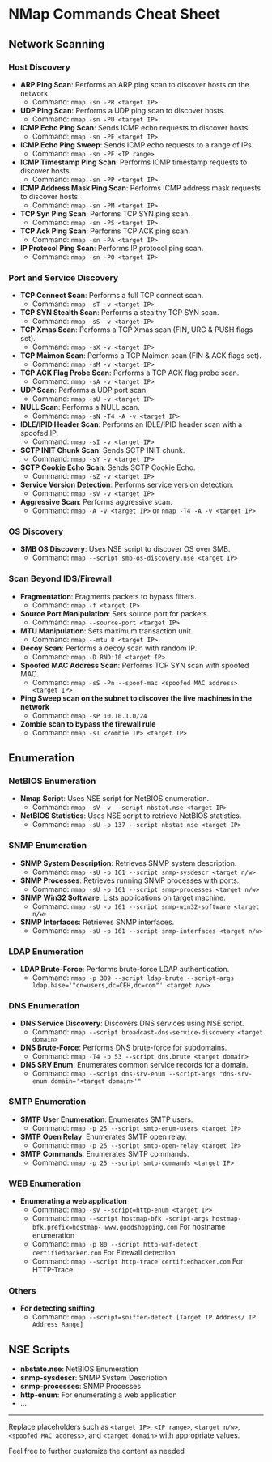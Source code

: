 # NMap Commands Cheat Sheet

## Network Scanning

### Host Discovery
- **ARP Ping Scan**: Performs an ARP ping scan to discover hosts on the network.
  - Command: `nmap -sn -PR <target IP>`
- **UDP Ping Scan**: Performs a UDP ping scan to discover hosts.
  - Command: `nmap -sn -PU <target IP>`
- **ICMP Echo Ping Scan**: Sends ICMP echo requests to discover hosts.
  - Command: `nmap -sn -PE <target IP>`
- **ICMP Echo Ping Sweep**: Sends ICMP echo requests to a range of IPs.
  - Command: `nmap -sn -PE <IP range>`
- **ICMP Timestamp Ping Scan**: Performs ICMP timestamp requests to discover hosts.
  - Command: `nmap -sn -PP <target IP>`
- **ICMP Address Mask Ping Scan**: Performs ICMP address mask requests to discover hosts.
  - Command: `nmap -sn -PM <target IP>`
- **TCP Syn Ping Scan**: Performs TCP SYN ping scan.
  - Command: `nmap -sn -PS <target IP>`
- **TCP Ack Ping Scan**: Performs TCP ACK ping scan.
  - Command: `nmap -sn -PA <target IP>`
- **IP Protocol Ping Scan**: Performs IP protocol ping scan.
  - Command: `nmap -sn -PO <target IP>`

### Port and Service Discovery
- **TCP Connect Scan**: Performs a full TCP connect scan.
  - Command: `nmap -sT -v <target IP>`
- **TCP SYN Stealth Scan**: Performs a stealthy TCP SYN scan.
  - Command: `nmap -sS -v <target IP>`
- **TCP Xmas Scan**: Performs a TCP Xmas scan (FIN, URG & PUSH flags set).
  - Command: `nmap -sX -v <target IP>`
- **TCP Maimon Scan**: Performs a TCP Maimon scan (FIN & ACK flags set).
  - Command: `nmap -sM -v <target IP>`
- **TCP ACK Flag Probe Scan**: Performs a TCP ACK flag probe scan.
  - Command: `nmap -sA -v <target IP>`
- **UDP Scan**: Performs a UDP port scan.
  - Command: `nmap -sU -v <target IP>`
- **NULL Scan**: Performs a NULL scan.
  - Command: `nmap -sN -T4 -A -v <target IP>`
- **IDLE/IPID Header Scan**: Performs an IDLE/IPID header scan with a spoofed IP.
  - Command: `nmap -sI -v <target IP>`
- **SCTP INIT Chunk Scan**: Sends SCTP INIT chunk.
  - Command: `nmap -sY -v <target IP>`
- **SCTP Cookie Echo Scan**: Sends SCTP Cookie Echo.
  - Command: `nmap -sZ -v <target IP>`
- **Service Version Detection**: Performs service version detection.
  - Command: `nmap -sV -v <target IP>`
- **Aggressive Scan**: Performs aggressive scan.
  - Command: `nmap -A -v <target IP>` or `nmap -T4 -A -v <target IP>`

### OS Discovery
- **SMB OS Discovery**: Uses NSE script to discover OS over SMB.
  - Command: `nmap --script smb-os-discovery.nse <target IP>`

### Scan Beyond IDS/Firewall
- **Fragmentation**: Fragments packets to bypass filters.
  - Command: `nmap -f <target IP>`
- **Source Port Manipulation**: Sets source port for packets.
  - Command: `nmap --source-port <target IP>`
- **MTU Manipulation**: Sets maximum transaction unit.
  - Command: `nmap --mtu 8 <target IP>`
- **Decoy Scan**: Performs a decoy scan with random IP.
  - Command: `nmap -D RND:10 <target IP>`
- **Spoofed MAC Address Scan**: Performs TCP SYN scan with spoofed MAC.
  - Command: `nmap -sS -Pn --spoof-mac <spoofed MAC address> <target IP>`
- **Ping Sweep scan on the subnet to discover the live machines in the network**
  - Command: `nmap -sP 10.10.1.0/24`
- **Zombie scan to bypass the firewall rule**
  - Command: `nmap -sI <Zombie IP> <target IP>`

## Enumeration

### NetBIOS Enumeration
- **Nmap Script**: Uses NSE script for NetBIOS enumeration.
  - Command: `nmap -sV -v --script nbstat.nse <target IP>`
- **NetBIOS Statistics**: Uses NSE script to retrieve NetBIOS statistics.
  - Command: `nmap -sU -p 137 --script nbstat.nse <target IP>`

### SNMP Enumeration
- **SNMP System Description**: Retrieves SNMP system description.
  - Command: `nmap -sU -p 161 --script snmp-sysdescr <target n/w>`
- **SNMP Processes**: Retrieves running SNMP processes with ports.
  - Command: `nmap -sU -p 161 --script snmp-processes <target n/w>`
- **SNMP Win32 Software**: Lists applications on target machine.
  - Command: `nmap -sU -p 161 --script snmp-win32-software <target n/w>`
- **SNMP Interfaces**: Retrieves SNMP interfaces.
  - Command: `nmap -sU -p 161 --script snmp-interfaces <target n/w>`

### LDAP Enumeration
- **LDAP Brute-Force**: Performs brute-force LDAP authentication.
  - Command: `nmap -p 389 --script ldap-brute --script-args ldap.base='"cn=users,dc=CEH,dc=com"' <target n/w>`

### DNS Enumeration
- **DNS Service Discovery**: Discovers DNS services using NSE script.
  - Command: `nmap --script broadcast-dns-service-discovery <target domain>`
- **DNS Brute-Force**: Performs DNS brute-force for subdomains.
  - Command: `nmap -T4 -p 53 --script dns.brute <target domain>`
- **DNS SRV Enum**: Enumerates common service records for a domain.
  - Command: `nmap --script dns-srv-enum --script-args "dns-srv-enum.domain='<target domain>'"`

### SMTP Enumeration
- **SMTP User Enumeration**: Enumerates SMTP users.
  - Command: `nmap -p 25 --script smtp-enum-users <target IP>`
- **SMTP Open Relay**: Enumerates SMTP open relay.
  - Command: `nmap -p 25 --script smtp-open-relay <target IP>`
- **SMTP Commands**: Enumerates SMTP commands.
  - Command: `nmap -p 25 --script smtp-commands <target IP>`

### WEB Enumeration
 - **Enumerating a web application**
   - Commnad: `nmap -sV --script=http-enum <target IP>`
   - Command: `nmap --script hostmap-bfk -script-args hostmap-bfk.prefix=hostmap- www.goodshopping.com` For hostname enumeration
   - Command: `nmap -p 80 --script http-waf-detect certifiedhacker.com` For Firewall detection
   - Command: `nmap --script http-trace certifiedhacker.com` For HTTP-Trace


### Others
 - **For detecting sniffing**
   - Command: `nmap --script=sniffer-detect [Target IP Address/ IP Address Range]`
     

## NSE Scripts

- **nbstate.nse**: NetBIOS Enumeration
- **snmp-sysdescr**: SNMP System Description
- **snmp-processes**: SNMP Processes
- **http-enum**: For enumerating a web application
- ...

---

Replace placeholders such as `<target IP>`, `<IP range>`, `<target n/w>`, `<spoofed MAC address>`, and `<target domain>` with appropriate values.

Feel free to further customize the content as needed
